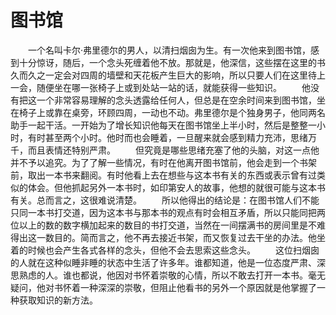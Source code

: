 # 图书馆
　　一个名叫卡尔·弗里德尔的男人，以清扫烟囱为生。有一次他来到图书馆，感到十分惊讶，随后，一个念头死缠着他不放。那就是，他深信，这些摆在这里的书久而久之一定会对四周的墙壁和天花板产生巨大的影响，所以只要人们在这里待上一会，随便坐在哪一张椅子上或到处站一站的话，就能获得一些知识。 
　　他没有把这一个非常容易理解的念头透露给任何人，但总是在空余时间来到图书馆，坐在椅子上或靠在桌旁，环顾四周，一动也不动。弗里德尔是个独身男子，他同两名助手一起干活。一开始为了增长知识他每天在图书馆坐上半小时，然后是整整一小时，有时甚至两个小时。他时而也会睡着，一旦醒来就会感到精力充沛，思绪万千，而且表情还特别严肃。 
　　但究竟是哪些思绪充塞了他的头脑，对这一点他并不予以追究。为了了解一些情况，有时在他离开图书馆前，他会走到一个书架前，取出一本书来翻阅。有时他看上去在想些与这本书有关的东西或表示曾有过类似的体会。但他抓起另外一本书时，如印第安人的故事，他想的就很可能与这本书有关。总而言之，这很难说清楚。 
　　所以他得出的结论是：在图书馆人们不能只同一本书打交道，因为这本书与那本书的观点有时会相互矛盾，所以只能同把两位以上的数的数字横加起来的数目的书打交道，当然在一间摆满书的房间里是不难得出这一数目的。简而言之，他不再去接近书架，而又恢复过去干坐的办法。他坐着的时候也会产生各式各样的念头，但他不会去思索这些念头。 
　　这位扫烟囱的人就在这种似睡非睡的状态中生活了许多年。谁都知道，他是一位态度严肃、深思熟虑的人。谁也都说，他因对书怀着崇敬的心情，所以不敢去打开一本书。毫无疑问，他对书怀着一种深深的崇敬，但阻止他看书的另外一个原因就是他掌握了一种获取知识的新方法。
 